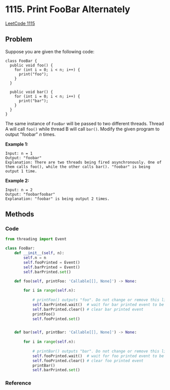 # 1115. Print FooBar Alternately

[LeetCode 1115](https://leetcode.com/problems/print-foobar-alternately/)

## Problem
Suppose you are given the following code:

```
class FooBar {
  public void foo() {
    for (int i = 0; i < n; i++) {
      print("foo");
    }
  }

  public void bar() {
    for (int i = 0; i < n; i++) {
      print("bar");
    }
  }
}
```

The same instance of `FooBar` will be passed to two different threads. Thread A will call `foo()` while thread B will call `bar()`. Modify the given program to output "foobar" *n* times.

 

**Example 1:**

```
Input: n = 1
Output: "foobar"
Explanation: There are two threads being fired asynchronously. One of them calls foo(), while the other calls bar(). "foobar" is being output 1 time.
```

**Example 2:**

```
Input: n = 2
Output: "foobarfoobar"
Explanation: "foobar" is being output 2 times.
```


## Methods


### Code
```Python
from threading import Event

class FooBar:
    def __init__(self, n):
        self.n = n
        self.fooPrinted = Event()
        self.barPrinted = Event()
        self.barPrinted.set()

    def foo(self, printFoo: 'Callable[[], None]') -> None:
        
        for i in range(self.n):
            
            # printFoo() outputs "foo". Do not change or remove this line.
            self.barPrinted.wait()  # wait for bar printed event to be set
            self.barPrinted.clear() # clear bar printed event
            printFoo()
            self.fooPrinted.set()


    def bar(self, printBar: 'Callable[[], None]') -> None:
        
        for i in range(self.n):
            
            # printBar() outputs "bar". Do not change or remove this line.
            self.fooPrinted.wait()  # wait for foo printed event to be set
            self.fooPrinted.clear() # clear foo printed event
            printBar()
            self.barPrinted.set()
```

### Reference

